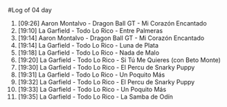 #Log of 04 day

1. [09:26] Aaron Montalvo - Dragon Ball GT - Mi Corazón Encantado
1. [19:10] La Garfield - Todo Lo Rico - Entre Palmeras
1. [19:14] Aaron Montalvo - Dragon Ball GT - Mi Corazón Encantado
1. [19:14] La Garfield - Todo Lo Rico - Luna de Plata
1. [19:18] La Garfield - Todo Lo Rico - Nada de Malo
1. [19:20] La Garfield - Todo Lo Rico - Si Tú Me Quieres (con Beto Monte)
1. [19:30] La Garfield - Todo Lo Rico - El Percu de Snarky Puppy
1. [19:31] La Garfield - Todo Lo Rico - Un Poquito Más
1. [19:32] La Garfield - Todo Lo Rico - El Percu de Snarky Puppy
1. [19:33] La Garfield - Todo Lo Rico - Un Poquito Más
1. [19:35] La Garfield - Todo Lo Rico - La Samba de Odín
